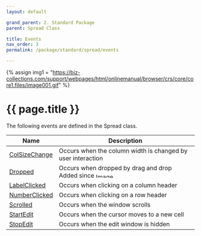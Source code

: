 ```yaml
---
layout: default

grand_parent: 2. Standard Package
parent: Spread Class

title: Events
nav_order: 3
permalink: /package/standard/spread/events

---
```

{% assign img1 = "https://biz-collections.com/support/webpages/html/onlinemanual/browser/crs/core/core1.files/image001.gif" %}


# {{ page.title }}

The following events are defined in the Spread class.

|Name       |  Description |
|----------	|--------------|
|[ColSizeChange](/package/standard/spread/events/colsizechange) |Occurs when the column width is changed by user interaction |
|[Dropped](/package/standard/spread/events/dropped) | Occurs when dropped by drag and drop<br>Added since <img src="https://biz-collections.com/support/webpages/html/onlinemanual/browser/crs/ver_images/ver-add410.gif" alt="Image" width="50" height="12">|
|[LabelClicked](/package/standard/spread/events/labelclicked) |Occurs when clicking on a column header |
|[NumberClicked](/package/standard/spread/events/numberclicked) | Occurs when clicking on a row header|
|[Scrolled](/package/standard/spread/events/scrolled) | Occurs when the window scrolls|
|[StartEdit](/package/standard/spread/events/startedit) |Occurs when the cursor moves to a new cell |
|[StopEdit](/package/standard/spread/events/stopedit) | Occurs when the edit window is hidden|